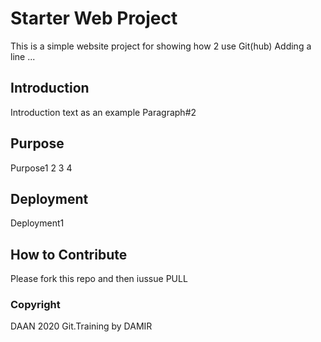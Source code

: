 # Starter Web Project

This is a simple website project for showing how 2 use Git(hub)
Adding a line ...

## Introduction

Introduction text as an example
Paragraph#2

## Purpose

Purpose1
2
3
4

## Deployment

Deployment1


## How to Contribute

Please fork this repo and then iussue PULL

### Copyright 

DAAN 2020 Git.Training by DAMIR